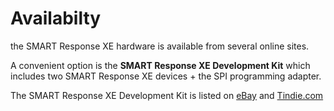 # Availabilty

the SMART Response XE hardware is available from several online sites.

A convenient option is the **SMART Response XE Development Kit** which includes two SMART Response XE devices + the SPI programming adapter.

The SMART Response XE Development Kit is listed on [eBay](https://www.ebay.com/itm/304312744906) and [Tindie.com](https://www.tindie.com/products/bradanlane/smart-response-xe-developer-kit/)

